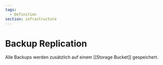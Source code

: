 ```yaml
---
tags:
  - Definition
section: infrastructure
---
```

# Backup Replication

Alle Backups werden zusätzlich auf einem [[Storage Bucket]] gespeichert.

